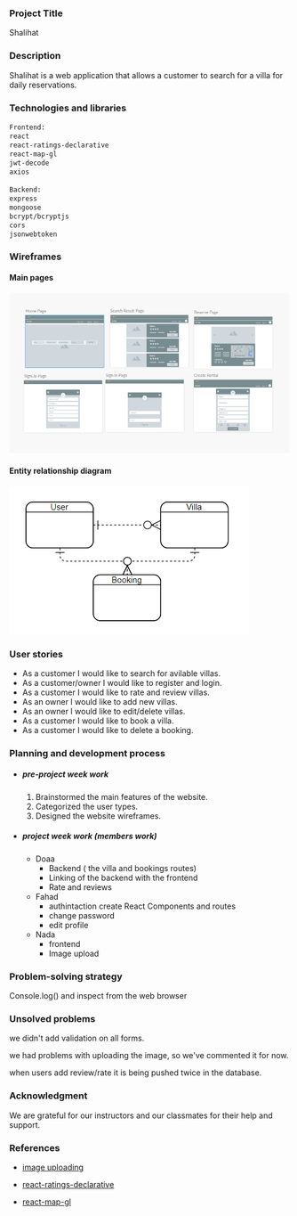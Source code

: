 ### Project Title

Shalihat

### Description

Shalihat is a web application that allows a customer to search for a villa for daily reservations.

### Technologies and libraries

```
Frontend:
react
react-ratings-declarative
react-map-gl
jwt-decode
axios

Backend:
express
mongoose
bcrypt/bcryptjs
cors
jsonwebtoken
```

### Wireframes

#### Main pages

![wireframes](./wireframe.png)

#### Entity relationship diagram

![SchemaRelation](./schemasRelation.png)

### User stories

- As a customer I would like to search for avilable villas.
- As a customer/owner I would like to register and login.
- As a customer I would like to rate and review villas.
- As an owner I would like to add new villas.
- As an owner I would like to edit/delete villas.
- As a customer I would like to book a villa.
- As a customer I would like to delete a booking.

### Planning and development process

- ##### pre-project week work

  1. Brainstormed the main features of the website.
  2. Categorized the user types.
  3. Designed the website wireframes.

- ##### project week work (members work)

  - Doaa
    - Backend ( the villa and bookings routes)
    - Linking of the backend with the frontend
    - Rate and reviews
  - Fahad
    - authintaction create React Components and routes
    - change password
    - edit profile
  - Nada
    - frontend
    - Image upload

### Problem-solving strategy

Console.log() and inspect from the web browser

### Unsolved problems

we didn't add validation on all forms.

we had problems with uploading the image, so we've commented it for now.

when users add review/rate it is being pushed twice in the database.

### Acknowledgment 

We are grateful for our instructors and our classmates for their help and support.

### References

- [image uploading]( https://www.settletom.com/blog/uploading-images-to-mongodb-with-multer )

- [react-ratings-declarative]( https://github.com/ekeric13/react-ratings-declarative )
  
- [react-map-gl]( https://uber.github.io/react-map-gl/#/ )
  
  
  
  
  
  
  
  
